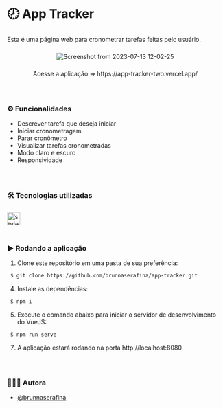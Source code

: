 <h1 align="left">🕗 App Tracker</h1>

###

<p align="left">Esta é uma página web para cronometrar tarefas feitas pelo usuário.</p>

###

<div align="center"> 

![Screenshot from 2023-07-13 12-02-25](https://github.com/brunnaserafina/app-tracker/assets/106851605/540334a5-8e15-4926-91ad-8d37c2d37442)

</div> 

###

<p align="center">Acesse a aplicação => https://app-tracker-two.vercel.app/</p>


###

<br clear="both">

### ⚙️ Funcionalidades

- Descrever tarefa que deseja iniciar 
- Iniciar cronometragem
- Parar cronômetro
- Visualizar tarefas cronometradas
- Modo claro e escuro
- Responsividade

###

<br />

### 🛠️ Tecnologias utilizadas

###
  <img align="left" alt="styled-components" height="30px" src="https://img.shields.io/badge/-Vue-4fc08d?style=flat&logo=vuedotjs&logoColor=fff" />


###

<br />
<br />
<br />

### ▶️ Rodando a aplicação

1. Clone este repositório em uma pasta de sua preferência:

```bash
 $ git clone https://github.com/brunnaserafina/app-tracker.git
```
4. Instale as dependências:
```bash
 $ npm i
```
5. Execute o comando abaixo para iniciar o servidor de desenvolvimento do VueJS:

```bash
 $ npm run serve
```

7. A aplicação estará rodando na porta http://localhost:8080
###
<br />

### 🙇🏻‍♀️ Autora

- [@brunnaserafina](https://www.github.com/brunnaserafina)



